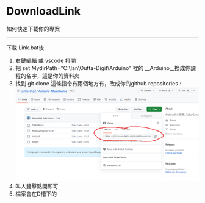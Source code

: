 # DownloadLink
如何快速下載你的專案

*****

下載 Link.bat後
1. 右鍵編輯 或 vscode 打開
2. 把 set MydirPath="C:\Ian\Outta-Digit\Arduino" 裡的 __Arduino__換成你課程的名字，這是你的資料夾
3. 找到 git clone 這條指令有兩個地方有，改成你的github repositories : ![](Example.png)
4. 叫人雙擊點開即可
5. 檔案會在D槽下的 

